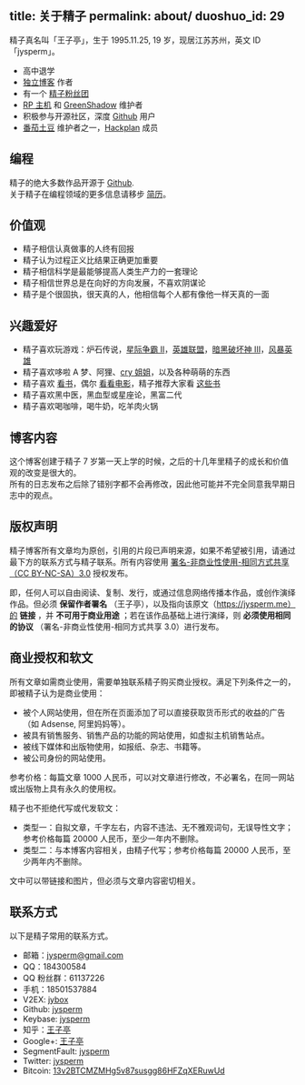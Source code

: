title: 关于精子
permalink: about/
duoshuo_id: 29
---

精子真名叫「王子亭」，生于 1995.11.25, 19 岁，现居江苏苏州，英文 ID 「jysperm」。

* 高中退学
* [独立博客](https://jysperm.me) 作者
* 有一个 [精子粉丝团](https://jybox.net)
* [RP 主机](http://rpvhost.net) 和 [GreenShadow](http://greenshadow.net) 维护者
* 积极参与开源社区，深度 [Github](https://github.com) 用户
* [番茄土豆](https://pomotodo.com) 维护者之一，[Hackplan](http://hackplan.com/) 成员

## 编程
精子的绝大多数作品开源于 [Github](https://github.com/jysperm).  
关于精子在编程领域的更多信息请移步 [简历](http://jysperm.me/profile)。  

## 价值观

* 精子相信认真做事的人终有回报
* 精子认为过程正义比结果正确更加重要
* 精子相信科学是最能够提高人类生产力的一套理论
* 精子相信世界总是在向好的方向发展，不喜欢阴谋论
* 精子是个很固执，很天真的人，他相信每个人都有像他一样天真的一面

## 兴趣爱好

* 精子喜欢玩游戏：炉石传说，[星际争霸 Ⅱ](http://www.battlenet.com.cn/sc2/zh/profile/2652667/1/%E7%B2%BE%E8%8B%B1%E7%8E%8B%E5%AD%90/)，[英雄联盟](http://lolbox.duowan.com/playerDetail.php?serverName=%E7%BD%91%E9%80%9A%E4%BA%94&playerName=%E7%B2%BE%E8%8B%B1%E7%8E%8B%E5%AD%90)，[暗黑破坏神 Ⅲ](http://tw.battle.net/d3/zh/profile/%E7%8E%8B%E5%AD%90%E4%BA%AD-3125/hero/29124274)，[风暴英雄](http://fb.tuwan.com/fblx/personal.html?playername=%E7%B2%BE%E8%8B%B1%E7%8E%8B%E5%AD%90%235202)
* 精子喜欢哆啦 A 梦、阿狸、[cry 姐姐](http://www.guokr.com/i/1872381934/)，以及各种萌萌的东西
* 精子喜欢 [看书](http://book.douban.com/people/jyprince/collect)，偶尔 [看看电影](http://movie.douban.com/people/jyprince/collect)，精子推荐大家看 [这些书](/booklist)
* 精子喜欢黑中医，黑血型或星座论，黑富二代
* 精子喜欢喝咖啡，喝牛奶，吃羊肉火锅

## 博客内容
这个博客创建于精子 7 岁第一天上学的时候，之后的十几年里精子的成长和价值观的改变是很大的。  
所有的日志发布之后除了错别字都不会再修改，因此他可能并不完全同意我早期日志中的观点。

<a id='licence'></a>
## 版权声明

精子博客所有文章均为原创，引用的片段已声明来源，如果不希望被引用，请通过最下方的联系方式与精子联系。所有内容使用 [署名-非商业性使用-相同方式共享（CC BY-NC-SA）3.0](http://creativecommons.org/licenses/by-nc-sa/3.0/cn/) 授权发布。

即，任何人可以自由阅读、复制、发行，或通过信息网络传播本作品，或创作演绎作品。但必须 **保留作者署名** （王子亭），以及指向该原文（https://jysperm.me）的 **链接** ，并 **不可用于商业用途** ；若在该作品基础上进行演绎，则 **必须使用相同的协议** （署名-非商业性使用-相同方式共享 3.0）进行发布。

## 商业授权和软文
所有文章如需商业使用，需要单独联系精子购买商业授权。满足下列条件之一的，即被精子认为是商业使用：

* 被个人网站使用，但在所在页面添加了可以直接获取货币形式的收益的广告（如 Adsense, 阿里妈妈等）。
* 被具有销售服务、销售产品的功能的网站使用，如虚拟主机销售站点。
* 被线下媒体和出版物使用，如报纸、杂志、书籍等。
* 被公司身份的网站使用。

参考价格：每篇文章 1000 人民币，可以对文章进行修改，不必署名，在同一网站或出版物上具有永久的使用权。

精子也不拒绝代写或代发软文：

* 类型一：自拟文章，千字左右，内容不违法、无不雅观词句，无误导性文字；参考价格每篇 20000 人民币，至少一年内不删除。
* 类型二：与本博客内容相关，由精子代写；参考价格每篇 20000 人民币，至少两年内不删除。

文中可以带链接和图片，但必须与文章内容密切相关。

## 联系方式
以下是精子常用的联系方式。

* 邮箱：jysperm@gmail.com
* QQ：184300584
* QQ 粉丝群：61137226
* 手机：18501537884
* V2EX: [jybox](https://www.v2ex.com/member/jybox)
* Github: [jysperm](https://github.com/jysperm)
* Keybase: [jysperm](https://keybase.io/jysperm)
* 知乎：[王子亭](http://www.zhihu.com/people/jysperm)
* Google+: [王子亭](https://plus.google.com/+王子亭jysperm/)
* SegmentFault: [jysperm](http://segmentfault.com/u/jysperm)
* Twitter: [jysperm](https://twitter.com/jysperm)
* Bitcoin: [13v2BTCMZMHg5v87susgg86HFZqXERuwUd](https://blockchain.info/address/13v2BTCMZMHg5v87susgg86HFZqXERuwUd)
